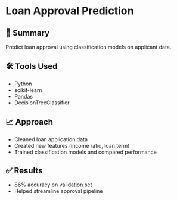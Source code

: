 # Loan Approval Prediction

## 📌 Summary
Predict loan approval using classification models on applicant data.

## 🛠 Tools Used
- Python
- scikit-learn
- Pandas
- DecisionTreeClassifier

## 📈 Approach
- Cleaned loan application data
- Created new features (income ratio, loan term)
- Trained classification models and compared performance

## ✅ Results
- 86% accuracy on validation set
- Helped streamline approval pipeline
